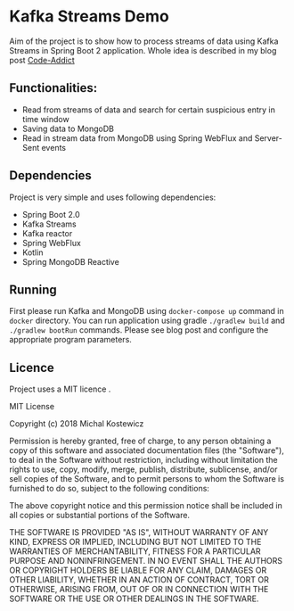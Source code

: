 # Kafka Streams Demo

Aim of the project is to show how to process streams of data using Kafka Streams in Spring Boot 2 application. Whole idea is described in my blog post [Code-Addict](http://code-addict.pl/kafka-simple-fraud-detection/)

## Functionalities:

- Read from streams of data and search for certain suspicious entry in time window
- Saving data to MongoDB
- Read in stream data from MongoDB using Spring WebFlux and Server-Sent events

## Dependencies
Project is very simple and uses following dependencies:
 - Spring Boot 2.0
 - Kafka Streams
 - Kafka reactor
 - Spring WebFlux
 - Kotlin
 - Spring MongoDB Reactive

## Running

First please run Kafka and MongoDB using `docker-compose up` command in `docker` directory.  You can run application using gradle `./gradlew build` and `./gradlew bootRun` commands. Please see blog post and configure the appropriate program parameters.


## Licence

Project uses a MIT licence .

MIT License

Copyright (c) 2018 Michal Kostewicz

Permission is hereby granted, free of charge, to any person obtaining a copy
of this software and associated documentation files (the "Software"), to deal
in the Software without restriction, including without limitation the rights
to use, copy, modify, merge, publish, distribute, sublicense, and/or sell
copies of the Software, and to permit persons to whom the Software is
furnished to do so, subject to the following conditions:

The above copyright notice and this permission notice shall be included in all
copies or substantial portions of the Software.

THE SOFTWARE IS PROVIDED "AS IS", WITHOUT WARRANTY OF ANY KIND, EXPRESS OR
IMPLIED, INCLUDING BUT NOT LIMITED TO THE WARRANTIES OF MERCHANTABILITY,
FITNESS FOR A PARTICULAR PURPOSE AND NONINFRINGEMENT. IN NO EVENT SHALL THE
AUTHORS OR COPYRIGHT HOLDERS BE LIABLE FOR ANY CLAIM, DAMAGES OR OTHER
LIABILITY, WHETHER IN AN ACTION OF CONTRACT, TORT OR OTHERWISE, ARISING FROM,
OUT OF OR IN CONNECTION WITH THE SOFTWARE OR THE USE OR OTHER DEALINGS IN THE
SOFTWARE.
